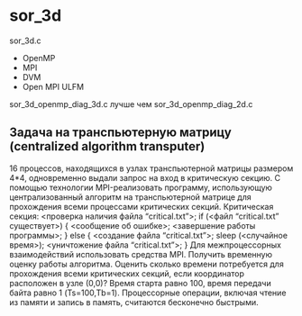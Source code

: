 # sor_3d

sor_3d.c

- OpenMP
- MPI
- DVM
- Open MPI ULFM

sor_3d_openmp_diag_3d.c лучше чем sor_3d_openmp_diag_2d.c

## Задача на транспьютерную матрицу (centralized algorithm transputer)

16 процессов, находящихся в узлах транспьютерной матрицы размером 4*4, одновременно выдали запрос на вход в критическую секцию.
С помощью технологии MPI-реализовать программу, использующую централизованный алгоритм на транспьютерной матрице для прохождения всеми процессами критических секций.
Критическая секция:
<проверка наличия файла “critical.txt”>;
if (<файл “critical.txt” существует>) {
<сообщение об ошибке>;
<завершение работы программы>;
} else {
<создание файла “critical.txt”>;
sleep (<случайное время>);
<уничтожение файла “critical.txt”>;
}
Для межпроцессорных взаимодействий использовать средства MPI.
Получить временную оценку работы алгоритма. Оценить сколько времени потребуется для прохождения всеми критических секций, если координатор расположен в узле (0,0)? Время старта равно 100, время передачи байта равно 1 (Ts=100,Tb=1). Процессорные операции, включая чтение из памяти и запись в память, считаются бесконечно быстрыми.
